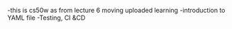 -this is cs50w as from lecture 6 moving uploaded learning
-introduction to YAML file
-Testing, CI &CD
